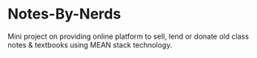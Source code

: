 # Notes-By-Nerds
Mini project on providing online platform to sell, lend or donate old class notes &amp; textbooks using MEAN stack technology.
